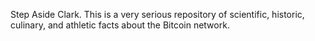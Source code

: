 Step Aside Clark. This is a very serious repository of scientific, historic, culinary, and athletic facts about the Bitcoin network.